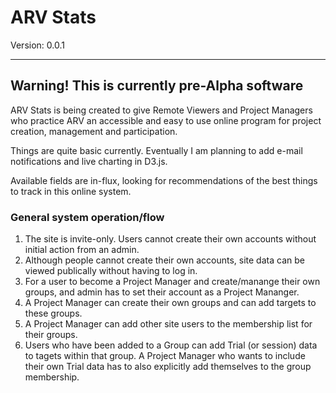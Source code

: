 # ARV Stats
Version: 0.0.1
<p/>
<hr>

## Warning! This is currently pre-Alpha software

ARV Stats is being created to give Remote Viewers and Project Managers who practice ARV an accessible and easy to use online program for project creation, management and participation.

Things are quite basic currently. Eventually I am planning to add e-mail notifications and live charting in D3.js.

Available fields are in-flux, looking for recommendations of the best things to track in this online system.

### General system operation/flow

<ol>
<li>The site is invite-only. Users cannot create their own accounts without initial action from an admin.</li>
<li>Although people cannot create their own accounts, site data can be viewed publically without having to log in.</li>
<li>For a user to become a Project Manager and create/manange their own groups, and admin has to set their account as a Project Mananger.</li>
<li>A Project Manager can create their own groups and can add targets to these groups.</li>
<li>A Project Manager can add other site users to the membership list for their groups.</li>
<li>Users who have been added to a Group can add Trial (or session) data to tagets within that group. A Project Manager who wants to include their own Trial data has to also explicitly add themselves to the group membership.</li>
</ol>